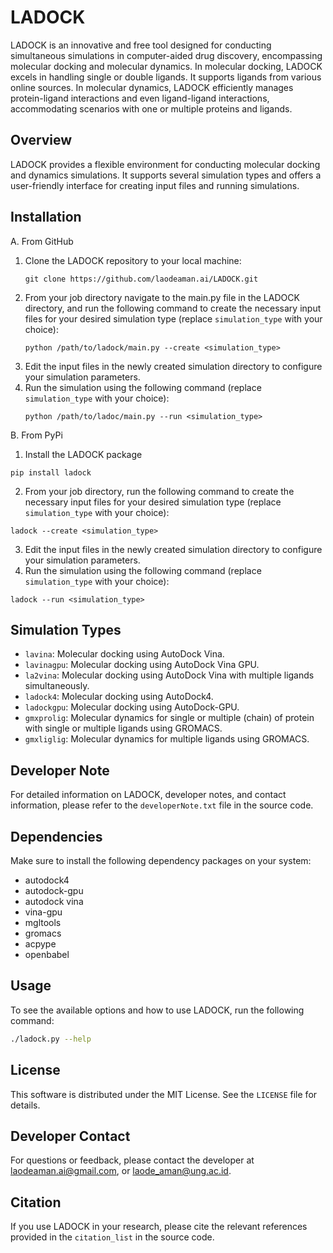 # LADOCK

LADOCK is an innovative and free tool designed for conducting simultaneous simulations in computer-aided drug discovery, encompassing molecular docking and molecular dynamics. In molecular docking, LADOCK excels in handling single or double ligands. It supports ligands from various online sources. In molecular dynamics, LADOCK efficiently manages protein-ligand interactions and even ligand-ligand interactions, accommodating scenarios with one or multiple proteins and ligands.

## Overview

LADOCK provides a flexible environment for conducting molecular docking and dynamics simulations. It supports several simulation types and offers a user-friendly interface for creating input files and running simulations.

## Installation
A. From GitHub

1. Clone the LADOCK repository to your local machine:
   ```
   git clone https://github.com/laodeaman.ai/LADOCK.git
   ```
2. From your job directory navigate to the main.py file in the LADOCK directory, and run the following command to create the necessary input files for your desired simulation type (replace `simulation_type` with your choice):
   ```
   python /path/to/ladock/main.py --create <simulation_type>
   ```
5. Edit the input files in the newly created simulation directory to configure your simulation parameters.
6. Run the simulation using the following command (replace `simulation_type` with your choice):
   ```
   python /path/to/ladoc/main.py --run <simulation_type>
   ```
B. From PyPi
   1. Install the LADOCK package
   ```
   pip install ladock
   ```
   2. From your job directory, run the following command to create the necessary input files for your desired simulation type (replace `simulation_type` with your choice):
   ```
   ladock --create <simulation_type>
  ```
   3. Edit the input files in the newly created simulation directory to configure your simulation parameters.
   4. Run the simulation using the following command (replace `simulation_type` with your choice):
   ```
   ladock --run <simulation_type>
   ```

## Simulation Types
- `lavina`: Molecular docking using AutoDock Vina.
- `lavinagpu`: Molecular docking using AutoDock Vina GPU.
- `la2vina`: Molecular docking using AutoDock Vina with multiple ligands simultaneously.
- `ladock4`: Molecular docking using AutoDock4.
- `ladockgpu`: Molecular docking using AutoDock-GPU.
- `gmxprolig`: Molecular dynamics for single or multiple (chain) of protein with single or multiple ligands using GROMACS.
- `gmxliglig`: Molecular dynamics for multiple ligands using GROMACS.

## Developer Note

For detailed information on LADOCK, developer notes, and contact information, please refer to the `developerNote.txt` file in the source code.

## Dependencies

Make sure to install the following dependency packages on your system:
- autodock4
- autodock-gpu
- autodock vina
- vina-gpu
- mgltools
- gromacs
- acpype
- openbabel

## Usage

To see the available options and how to use LADOCK, run the following command:

```bash
./ladock.py --help
```

## License

This software is distributed under the MIT License. See the `LICENSE` file for details.

## Developer Contact

For questions or feedback, please contact the developer at laodeaman.ai@gmail.com, or laode_aman@ung.ac.id.

## Citation

If you use LADOCK in your research, please cite the relevant references provided in the `citation_list` in the source code.

